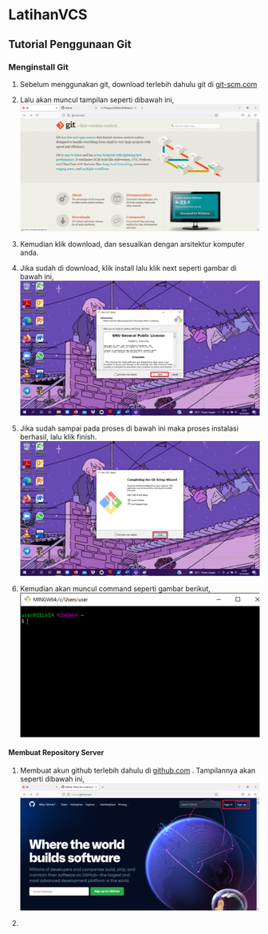 # LatihanVCS
## Tutorial Penggunaan Git

### Menginstall Git

1. Sebelum menggunakan git, download terlebih dahulu git di <a href="url">git-scm.com</a>

2. Lalu akan muncul tampilan seperti dibawah ini,
![Gambar 1](screenshoot/download_git.png)

3. Kemudian klik download, dan sesuaikan dengan arsitektur komputer anda.

4. Jika sudah di download, klik install lalu klik next seperti gambar di bawah ini,
![Gambar 2](screenshoot/install_git1.jpg)

5. Jika sudah sampai pada proses di bawah ini maka proses instalasi berhasil, lalu klik finish.
![Gambar 3](screenshoot/install_git15.jpg)

6. Kemudian akan muncul command seperti gambar berikut,
![Gambar 4](screenshoot/git2.png)

#### Membuat Repository Server

1. Membuat akun github terlebih dahulu di <a href="url">github.com</a> . Tampilannya akan seperti dibawah ini,
![Gambar 5](screenshoot/halaman_github.png)

2. 
